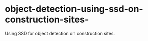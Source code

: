 # object-detection-using-ssd-on-construction-sites-
Using SSD for object detection on construction sites.
